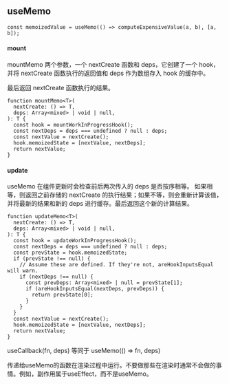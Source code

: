 ## useMemo

```
const memoizedValue = useMemo(() => computeExpensiveValue(a, b), [a, b]);
```
#### mount

mountMemo 两个参数，一个 nextCreate 函数和 deps，它创建了一个 hook，并将 nextCreate 函数执行的返回值和 deps 作为数组存入 hook 的缓存中。

最后返回 nextCreate 函数执行的结果。

```
function mountMemo<T>(
  nextCreate: () => T,
  deps: Array<mixed> | void | null,
): T {
  const hook = mountWorkInProgressHook();
  const nextDeps = deps === undefined ? null : deps;
  const nextValue = nextCreate();
  hook.memoizedState = [nextValue, nextDeps];
  return nextValue;
}
```

#### update

useMemo 在组件更新时会检查前后两次传入的 deps 是否按序相等。 如果相等，则返回之前存储的 nextCreate 的执行结果；如果不等，则会重新计算该值，并将最新的结果和新的 deps 进行缓存。最后返回这个新的计算结果。
```
function updateMemo<T>(
  nextCreate: () => T,
  deps: Array<mixed> | void | null,
): T {
  const hook = updateWorkInProgressHook();
  const nextDeps = deps === undefined ? null : deps;
  const prevState = hook.memoizedState;
  if (prevState !== null) {
    // Assume these are defined. If they're not, areHookInputsEqual will warn.
    if (nextDeps !== null) {
      const prevDeps: Array<mixed> | null = prevState[1];
      if (areHookInputsEqual(nextDeps, prevDeps)) {
        return prevState[0];
      }
    }
  }
  const nextValue = nextCreate();
  hook.memoizedState = [nextValue, nextDeps];
  return nextValue;
}
```

useCallback(fn, deps) 等同于 useMemo(() => fn, deps)

传递给useMemo的函数在渲染过程中运行。不要做那些在渲染时通常不会做的事情。例如，副作用属于useEffect，而不是useMemo。